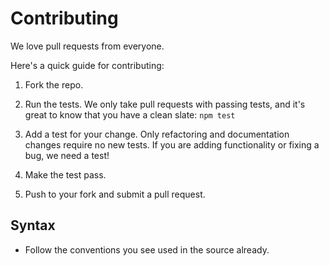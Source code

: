# Contributing

We love pull requests from everyone.

Here's a quick guide for contributing:

1. Fork the repo.

2. Run the tests. We only take pull requests with passing tests, and it's great
   to know that you have a clean slate: `npm test`

3. Add a test for your change. Only refactoring and documentation changes
   require no new tests. If you are adding functionality or fixing a bug, we need
   a test!

4. Make the test pass.

5. Push to your fork and submit a pull request.

## Syntax

- Follow the conventions you see used in the source already.
